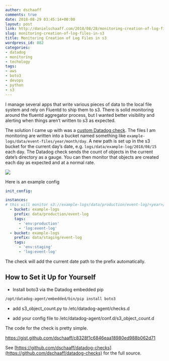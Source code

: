 ```yaml
---
author: dschaaff
comments: true
date: 2018-08-29 03:45:14+00:00
layout: post
link: http://danielschaaff.com/2018/08/28/monitoring-creation-of-log-files-in-s3/
slug: monitoring-creation-of-log-files-in-s3
title: Monitoring Creation of Log Files in s3
wordpress_id: 882
categories:
- datadog
- monitoring
- techology
tags:
- aws
- boto3
- devops
- python
- s3
---
```


I manage several apps that write various pieces of data to the local file system and rely on Fluentd to ship them to s3. There is solid monitoring around the fluentd aggregator process, but I wanted better visibility and alerting when things aren’t written to s3 as expected.

The solution I came up with was a [custom Datadog check](https://github.com/dschaaff/datadog-checks). The files I am monitoring are written into a bucket named something like `example-logs/data/event-files/year/month/day`. A new path is set up in the s3 bucket for the current day’s date, e.g. `logs/data/example-log/2018/08/15` each day. The Datadog check sends the count of objects in the current date’s directory as a gauge. You can then monitor that objects are created each day as expected and at a normal rate.

![](https://danielschaaff.files.wordpress.com/2018/08/screen-shot-2018-08-28-at-8-41-07-pm.png?w=300)

Here is an example config

```yaml
init_config:

instances:
# this will monitor s3://example-logs/data/production/event-log/<year>/<month>/<day>
  - bucket: example-logs
    prefix: data/production/event-log
    tags:
      - 'env:production'
      - 'log:event-log'
  - bucket: example-logs
    prefix: data/staging/event-log
    tags:
      - 'env:staging'
      - 'log:event-log'
```

The check will add the current date path to the prefix automatically.



## How to Set it Up for Yourself







  * Install boto3 via the Datadog embedded pip



```bash
/opt/datadog-agent/embedded/bin/pip install boto3
```



  * add s3_object_count.py to /etc/datadog-agent/checks.d


  * add your config file to /etc/datadog-agent/conf.d/s3_object_count.d



The code for the check is pretty simple.

https://gist.github.com/dschaaff/c8328f1c6846eaa18980ed988b062d71

See [https://github.com/dschaaff/datadog-checks](https://github.com/dschaaff/datadog-checks) for the full source.
